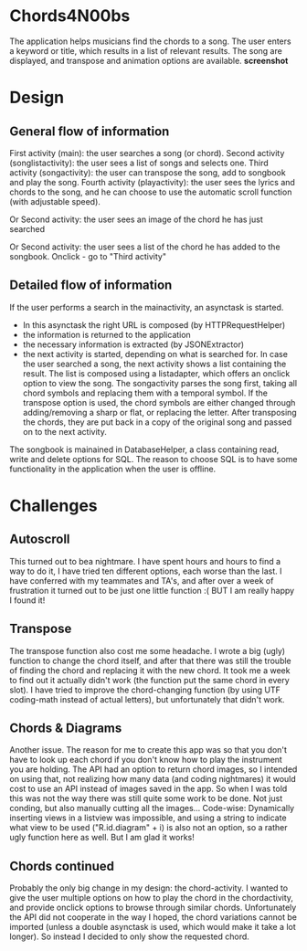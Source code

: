 # Chords4N00bs
The application helps musicians find the chords to a song. The user enters a keyword or title, which results in a list of relevant results. The song are displayed, and transpose and animation options are available.
**screenshot**

# Design
General flow of information
--------------
First activity (main): the user searches a song (or chord).
Second activity (songlistactivity): the user sees a list of songs and selects one.
Third activity (songactivity): the user can transpose the song, add to songbook and play the song.
Fourth activity (playactivity): the user sees the lyrics and chords to the song, and he can choose to use the automatic scroll function (with adjustable speed).

Or
Second activity: the user sees an image of the chord he has just searched

Or
Second activity: the user sees a list of the chord he has added to the songbook. Onclick - go to "Third activity"

Detailed flow of information
------------------------
If the user performs a search in the mainactivity, an asynctask is started. 
- In this asynctask the right URL is composed (by HTTPRequestHelper) 
- the information is returned to the application
- the necessary information is extracted (by JSONExtractor)
- the next activity is started, depending on what is searched for.
In case the user searched a song, the next activity shows a list containing the result. The list is composed using a listadapter, which offers an onclick option to view the song.
The songactivity parses the song first, taking all chord symbols and replacing them with a temporal symbol. If the transpose option is used, the chord symbols are either changed through adding/removing a sharp or flat, or replacing the letter. After transposing the chords, they are put back in a copy of the original song and passed on to the next activity.

The songbook is mainained in DatabaseHelper, a class containing read, write and delete options for SQL. The reason to choose SQL is to have some functionality in the application when the user is offline.

# Challenges
Autoscroll
-------------
This turned out to bea nightmare. I have spent hours and hours to find a way to do it, I have tried ten different options, each worse than the last. I have conferred with my teammates and TA's, and after over a week of frustration it turned out to be just one little function :( BUT I am really happy I found it!

Transpose
--------------
The transpose function also cost me some headache. I wrote a big (ugly) function to change the chord itself, and after that there was still the trouble of finding the chord and replacing it with the new chord. It took me a week to find out it actually didn't work (the function put the same chord in every slot). 
I have tried to improve the chord-changing function (by using UTF coding-math instead of actual letters), but unfortunately that didn't work.

Chords & Diagrams
-------------
Another issue. The reason for me to create this app was so that you don't have to look up each chord if you don't know how to play the instrument you are holding. The API had an option to return chord images, so I intended on using that, not realizing how many data (and coding nightmares) it would cost to use an API instead of images saved in the app. So when I was told this was not the way there was still quite some work to be done. Not just conding, but also manually cutting all the images...
Code-wise: Dynamically inserting views in a listview was impossible, and using a string to indicate what view to be used ("R.id.diagram" + i) is also not an option, so a rather ugly function here as well. But I am glad it works!

Chords continued
------------------
Probably the only big change in my design: the chord-activity. I wanted to give the user multiple options on how to play the chord in the chordactivity, and provide onclick options to browse through similar chords. Unfortunately the API did not cooperate in the way I hoped, the chord variations cannot be imported (unless a double asynctask is used, which would make it take a lot longer). So instead I decided to only show the requested chord.
